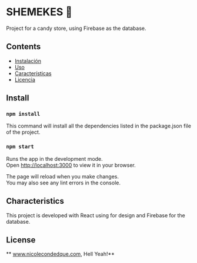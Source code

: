 # SHEMEKES 🐹

Project for a candy store, using Firebase as the database.

## Contents

- [Instalación](#instalación)
- [Uso](#uso)
- [Características](#características)
- [Licencia](#licencia)

## Install

### `npm install`

This command will install all the dependencies listed in the package.json file of the project.

### `npm start`

Runs the app in the development mode.\
Open [http://localhost:3000](http://localhost:3000) to view it in your browser.

The page will reload when you make changes.\
You may also see any lint errors in the console.

## Characteristics

This project is developed with React using for design and Firebase for the database.
 
## License

** www.nicolecondedque.com, Hell Yeah!**



